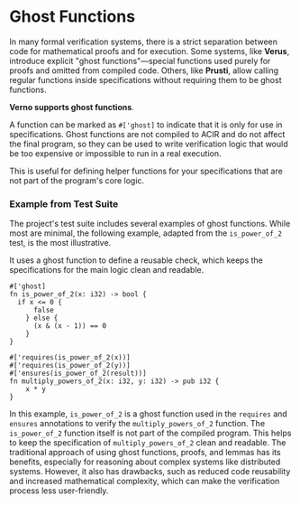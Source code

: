 # Ghost Functions
In many formal verification systems, there is a strict separation between code for mathematical proofs and for execution.
Some systems, like **Verus**, introduce explicit "ghost functions"—special functions used purely for proofs and omitted from compiled code.
Others, like **Prusti**, allow calling regular functions inside specifications without requiring them to be ghost functions.

**Verno supports ghost functions**.

A function can be marked as `#['ghost]` to indicate that it is only for use in specifications. Ghost functions are not compiled to ACIR and do not affect the final program, so they can be used to write verification logic that would be too expensive or impossible to run in a real execution.

This is useful for defining helper functions for your specifications that are not part of the program's core logic.

### Example from Test Suite

The project's test suite includes several examples of ghost functions. While most are minimal, the following example, adapted from the `is_power_of_2` test, is the most illustrative.

It uses a ghost function to define a reusable check, which keeps the specifications for the main logic clean and readable.

```rust,ignore
#['ghost]
fn is_power_of_2(x: i32) -> bool {
  if x <= 0 {
      false
    } else {
      (x & (x - 1)) == 0
    }
}

#['requires(is_power_of_2(x))]
#['requires(is_power_of_2(y))]
#['ensures(is_power_of_2(result))]
fn multiply_powers_of_2(x: i32, y: i32) -> pub i32 {
    x * y
}
```
In this example, `is_power_of_2` is a ghost function used in the `requires` and `ensures` annotations to verify the `multiply_powers_of_2` function. The `is_power_of_2` function itself is not part of the compiled program. This helps to keep the specification of `multiply_powers_of_2` clean and readable.
The traditional approach of using ghost functions, proofs, and lemmas has its benefits, especially for reasoning about complex systems like distributed systems.
However, it also has drawbacks, such as reduced code reusability and increased mathematical complexity, which can make the verification process less user-friendly.

